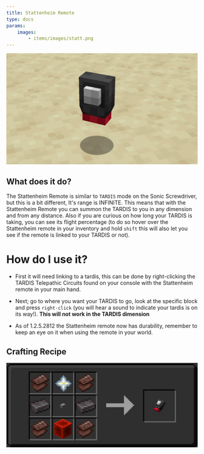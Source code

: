 ```yaml
---
title: Stattenheim Remote
type: docs
params:
    images:
        - items/images/statt.png
---
```


![stat remote](images/stat.png)

## What does it do?

The Stattenheim Remote is similar to `TARDIS` mode on the Sonic Screwdriver, but this is a bit different, It's range is INFINITE. This means that with the Stattenheim Remote you can summon the TARDIS to you in any dimension and from any distance. Also if you are curious on how long your TARDIS is taking, you can see its flight percentage (to do so hover over the Stattenheim remote in your inventory and hold `shift` this will also let you see if the remote is linked to your TARDIS or not).

# How do I use it?

- First it will need linking to a tardis, this can be done by right-clicking the TARDIS Telepathic Circuits found on your console with the Stattenheim remote in your main hand.

- Next; go to where you want your TARDIS to go, look at the specific block and press `right-click` (you will hear a sound to indicate your tardis is on its way!). **This will not work in the TARDIS dimension**

- As of 1.2.5.2812 the Stattenheim remote now has durability, remember to keep an eye on it when using the remote in your world.

## Crafting Recipe

![statt remote Recipe](images/statt_recipe.png)
